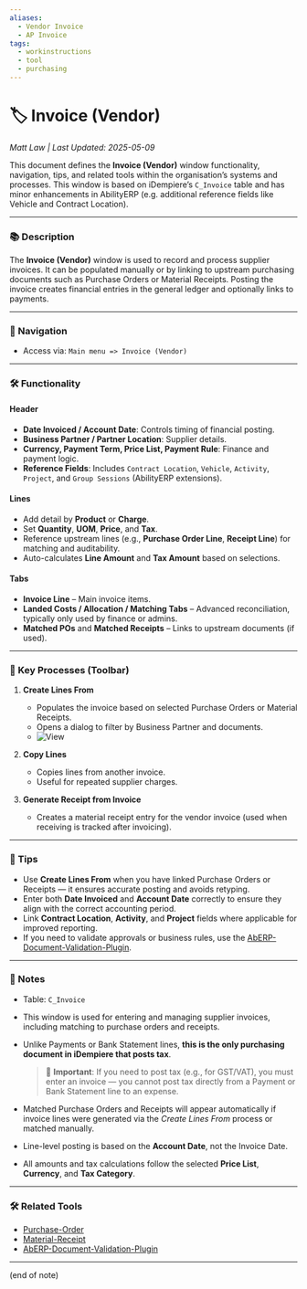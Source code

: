 ```yaml
---
aliases:
  - Vendor Invoice
  - AP Invoice
tags:
  - workinstructions
  - tool
  - purchasing
---
```


# 🏷️ Invoice (Vendor)

*Matt Law | Last Updated: 2025-05-09*

This document defines the **Invoice (Vendor)** window functionality, navigation, tips, and related tools within the organisation’s systems and processes. This window is based on iDempiere’s `C_Invoice` table and has minor enhancements in AbilityERP (e.g. additional reference fields like Vehicle and Contract Location).

---

### 📚 Description

The **Invoice (Vendor)** window is used to record and process supplier invoices. It can be populated manually or by linking to upstream purchasing documents such as Purchase Orders or Material Receipts. Posting the invoice creates financial entries in the general ledger and optionally links to payments.

---

### 🧭 Navigation

- Access via: `Main menu => Invoice (Vendor)`

---

### 🛠️ Functionality

#### Header
- **Date Invoiced / Account Date**: Controls timing of financial posting.
- **Business Partner / Partner Location**: Supplier details.
- **Currency, Payment Term, Price List, Payment Rule**: Finance and payment logic.
- **Reference Fields**: Includes `Contract Location`, `Vehicle`, `Activity`, `Project`, and `Group Sessions` (AbilityERP extensions).

#### Lines
- Add detail by **Product** or **Charge**.
- Set **Quantity**, **UOM**, **Price**, and **Tax**.
- Reference upstream lines (e.g., **Purchase Order Line**, **Receipt Line**) for matching and auditability.
- Auto-calculates **Line Amount** and **Tax Amount** based on selections.

#### Tabs
- **Invoice Line** – Main invoice items.
- **Landed Costs / Allocation / Matching Tabs** – Advanced reconciliation, typically only used by finance or admins.
- **Matched POs** and **Matched Receipts** – Links to upstream documents (if used).

---

### 🔁 Key Processes (Toolbar)

1. **Create Lines From**
   - Populates the invoice based on selected Purchase Orders or Material Receipts.
   - Opens a dialog to filter by Business Partner and documents.
   - ![View](processed_vendor_invoice_docs/invoice_vendor_create_lines_from.png)

2. **Copy Lines**
   - Copies lines from another invoice.
   - Useful for repeated supplier charges.

3. **Generate Receipt from Invoice**
   - Creates a material receipt entry for the vendor invoice (used when receiving is tracked after invoicing).

---

### 🎯 Tips

- Use **Create Lines From** when you have linked Purchase Orders or Receipts — it ensures accurate posting and avoids retyping.
- Enter both **Date Invoiced** and **Account Date** correctly to ensure they align with the correct accounting period.
- Link **Contract Location**, **Activity**, and **Project** fields where applicable for improved reporting.
- If you need to validate approvals or business rules, use the [AbERP-Document-Validation-Plugin](AbERP-Document-Validation-Plugin.md).

---

### 📝 Notes

- Table: `C_Invoice`
    
- This window is used for entering and managing supplier invoices, including matching to purchase orders and receipts.
    
- Unlike Payments or Bank Statement lines, **this is the only purchasing document in iDempiere that posts tax**.
    
    > 🔔 **Important**: If you need to post tax (e.g., for GST/VAT), you must enter an invoice — you cannot post tax directly from a Payment or Bank Statement line to an expense.
    
- Matched Purchase Orders and Receipts will appear automatically if invoice lines were generated via the _Create Lines From_ process or matched manually.
    
- Line-level posting is based on the **Account Date**, not the Invoice Date.
    
- All amounts and tax calculations follow the selected **Price List**, **Currency**, and **Tax Category**.

---

### 🛠️ Related Tools

- [Purchase-Order](Purchase-Order.md)
- [Material-Receipt](Material-Receipt.md)
- [AbERP-Document-Validation-Plugin](AbERP-Document-Validation-Plugin.md)

---
(end of note)
